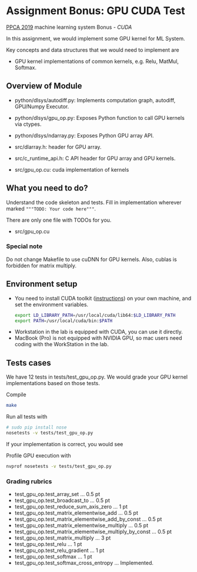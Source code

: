 # Assignment Bonus: GPU CUDA Test

[PPCA 2019](https://acm.sjtu.edu.cn/wiki/PPCA_2019) machine learning system Bonus - *CUDA*

In this assignment, we would implement some GPU kernel for ML System.

Key concepts and data structures that we would need to implement are
- GPU kernel implementations of common kernels, e.g. Relu, MatMul, Softmax.

## Overview of Module
- python/dlsys/autodiff.py: Implements computation graph, autodiff, GPU/Numpy Executor.
- python/dlsys/gpu_op.py: Exposes Python function to call GPU kernels via ctypes.
- python/dlsys/ndarray.py: Exposes Python GPU array API.

- src/dlarray.h: header for GPU array.
- src/c_runtime_api.h: C API header for GPU array and GPU kernels.
- src/gpu_op.cu: cuda implementation of kernels 

## What you need to do?
Understand the code skeleton and tests. Fill in implementation wherever marked `"""TODO: Your code here"""`.

There are only one file with TODOs for you.
- src/gpu_op.cu

### Special note
Do not change Makefile to use cuDNN for GPU kernels. Also, cublas is forbidden for matrix multiply.

## Environment setup
- You need to install CUDA toolkit ([instructions](http://docs.nvidia.com/cuda/cuda-installation-guide-linux/)) on your own machine, and set the environment variables.
  ```bash
  export LD_LIBRARY_PATH=/usr/local/cuda/lib64:$LD_LIBRARY_PATH
  export PATH=/usr/local/cuda/bin:$PATH
  ```
- Workstation in the lab is equipped with CUDA, you can use it directly.
- MacBook (Pro) is not equipped with NVIDIA GPU, so mac users need coding with the WorkStation in the lab.

## Tests cases
We have 12 tests in tests/test_gpu_op.py. We would grade your GPU kernel implementations based on those tests.

Compile
```bash
make
```

Run all tests with
```bash
# sudo pip install nose
nosetests -v tests/test_gpu_op.py
```

If your implementation is correct, you would see

Profile GPU execution with
```bash
nvprof nosetests -v tests/test_gpu_op.py
```

### Grading rubrics
- test_gpu_op.test_array_set ... 0.5 pt
- test_gpu_op.test_broadcast_to ... 0.5 pt
- test_gpu_op.test_reduce_sum_axis_zero ... 1 pt
- test_gpu_op.test_matrix_elementwise_add ... 0.5 pt
- test_gpu_op.test_matrix_elementwise_add_by_const ... 0.5 pt
- test_gpu_op.test_matrix_elementwise_multiply ... 0.5 pt
- test_gpu_op.test_matrix_elementwise_multiply_by_const ... 0.5 pt
- test_gpu_op.test_matrix_multiply ... 3 pt
- test_gpu_op.test_relu ... 1 pt
- test_gpu_op.test_relu_gradient ... 1 pt
- test_gpu_op.test_softmax ... 1 pt
- test_gpu_op.test_softmax_cross_entropy ... Implemented.
